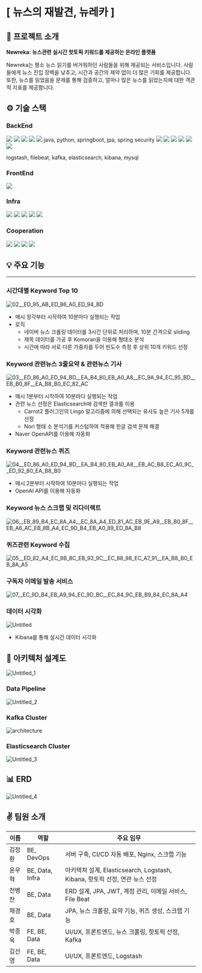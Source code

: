 # [ 뉴스의 재발견, 뉴레카 ]

## 📰 프로젝트 소개

**Newreka: 뉴스관련 실시간 핫토픽 키워드를 제공하는 온라인 플랫폼**

Newreka는 평소 뉴스 읽기를 버거워하던 사람들을 위해 제공되는 서비스입니다. 사람들에게 뉴스 진입 장벽을 낮추고, 시간과 공간의 제약 없이 더 많은 기회를 제공합니다. 또한, 뉴스를 읽었음을 문제를 통해 검증하고, 얼마나 많은 뉴스를 읽었는지에 대한 객관적 지표를 제공함니다.

## ⚙️ 기술 스택

### BackEnd

<img src="https://img.shields.io/badge/Java-007396?style=for-the-badge&logo=Java&logoColor=black">
<img src="https://img.shields.io/badge/python-3776AB?style=for-the-badge&logo=python&logoColor=black">
<img src="https://img.shields.io/badge/springboot-6DB33F?style=for-the-badge&logo=springboot&logoColor=black">
<img src="https://img.shields.io/badge/JPA-61DAFB?style=for-the-badge&logo=JPA&logoColor=black">
<img src="https://img.shields.io/badge/springsecurity-6DB33F?style=for-the-badge&logo=springsecurity&logoColor=black">
java, python, springboot, jpa, spring security

<img src="https://img.shields.io/badge/logstash-005571?style=for-the-badge&logo=logstash&logoColor=white">
<img src="https://img.shields.io/badge/filebeat-yellow?style=for-the-badge&logo=filebeat&logoColor=white">
<img src="https://img.shields.io/badge/apachekafka-231F20?style=for-the-badge&logo=apachekafka&logoColor=white">
<img src="https://img.shields.io/badge/elasticsearch-005571?style=for-the-badge&logo=elasticsearch&logoColor=white">
<img src="https://img.shields.io/badge/kibana-005571?style=for-the-badge&logo=kibana&logoColor=white">
<img src="https://img.shields.io/badge/mysql-4479A1?style=for-the-badge&logo=mysql&logoColor=black">

logstash, filebeat, kafka, elasticsearch, kibana, mysql

### FrontEnd

<img src="https://img.shields.io/badge/react-61DAFB?style=for-the-badge&logo=react&logoColor=black">


### Infra

<img src="https://img.shields.io/badge/jenkins-D24939?style=for-the-badge&logo=jenkins&logoColor=black">
<img src="https://img.shields.io/badge/amazonaws-232F3E?style=for-the-badge&logo=amazonaws&logoColor=white">
<img src="https://img.shields.io/badge/amazonec2-FF9900?style=for-the-badge&logo=amazonec2&logoColor=black">
<img src="https://img.shields.io/badge/docker-2496ED?style=for-the-badge&logo=docker&logoColor=black">
<img src="https://img.shields.io/badge/nginx-009639?style=for-the-badge&logo=nginx&logoColor=black">


### Cooperation

<img src="https://img.shields.io/badge/gitlab-FC6D26?style=for-the-badge&logo=gitlab&logoColor=black">
<img src="https://img.shields.io/badge/jirasoftware-0052CC?style=for-the-badge&logo=jirasoftware&logoColor=black">
<img src="https://img.shields.io/badge/notion-000000?style=for-the-badge&logo=notion&logoColor=white">
<img src="https://img.shields.io/badge/mattermost-0058CC?style=for-the-badge&logo=mattermost&logoColor=black">

## 💡 주요 기능

---

### 시간대별 Keyword Top 10

![02__ED_95_AB_ED_86_A0_ED_94_BD](/uploads/b7237864f20a2e6df1520cbc40cac0bc/02__ED_95_AB_ED_86_A0_ED_94_BD.gif)

- 매시 정각부터 시작하여 10분마다 실행되는 작업
- 로직
  - 네이버 뉴스 크롤링 데이터를 3시간 단위로 처리하며, 10분 간격으로 sliding
  - 제목 데이터를 가공 후 Komoran을 이용해 형태소 분석
  - 시간에 따라 서로 다른 가중치를 두어 빈도수 측정 후 상위 10개 키워드 선정

### Keyword 관련뉴스 3줄요약 & 관련뉴스 기사

![03__ED_86_A0_ED_94_BD__EA_B4_80_EB_A0_A8__EC_9A_94_EC_95_BD__EB_B0_8F__EA_B8_B0_EC_82_AC](/uploads/6cfcb86dd00fd653401d97d8847d68ec/03__ED_86_A0_ED_94_BD__EA_B4_80_EB_A0_A8__EC_9A_94_EC_95_BD__EB_B0_8F__EA_B8_B0_EC_82_AC.gif)

- 매시 1분부터 시작하여 10분마다 실행되는 작업
- 관련 뉴스 선정은 Elasticsearch에 검색한 결과를 이용
  - Carrot2 플러그인의 Lingo 알고리즘에 의해 선택되는 유사도 높은 기사 5개를 선정
  - Nori 형태 소 분석기를 커스텀하여 적용해 한글 검색 문제 해결
- Naver OpenAPI를 이용해 자동화

### Keyword 관련뉴스 퀴즈

![04__ED_86_A0_ED_94_BD__EA_B4_80_EB_A0_A8__EB_AC_B8_EC_A0_9C__ED_92_80_EA_B8_B0](/uploads/d7472714c156fcccc9881859562d193a/04__ED_86_A0_ED_94_BD__EA_B4_80_EB_A0_A8__EB_AC_B8_EC_A0_9C__ED_92_80_EA_B8_B0.gif)

- 매시 2분부터 시작하여 10분마다 실행되는 작업
- OpenAI API를 이용해 자동화

### Keyword 뉴스 스크랩 및 리다이랙트

![06__EB_89_B4_EC_8A_A4__EC_8A_A4_ED_81_AC_EB_9E_A9__EB_B0_8F__EB_A6_AC_EB_8B_A4_EC_9D_B4_EB_A0_89_ED_8A_B8](/uploads/d9042ebb5040fe46efc778b21371f484/06__EB_89_B4_EC_8A_A4__EC_8A_A4_ED_81_AC_EB_9E_A9__EB_B0_8F__EB_A6_AC_EB_8B_A4_EC_9D_B4_EB_A0_89_ED_8A_B8.gif)

### 퀴즈관련 Keyword 수집

![05__ED_82_A4_EC_9B_8C_EB_93_9C__EC_88_98_EC_A7_91__EA_B8_B0_EB_8A_A5](/uploads/c1b6becf3ae6331c08800d754a0e77ce/05__ED_82_A4_EC_9B_8C_EB_93_9C__EC_88_98_EC_A7_91__EA_B8_B0_EB_8A_A5.gif)


### 구독자 이메일 발송 서비스

![07__EC_9D_B4_EB_A9_94_EC_9D_BC__EC_84_9C_EB_B9_84_EC_8A_A4](/uploads/8f26a6e42681b254b59e91281338989c/07__EC_9D_B4_EB_A9_94_EC_9D_BC__EC_84_9C_EB_B9_84_EC_8A_A4.gif)

### 데이터 시각화

![Untitled](/uploads/34c61d75d80518751c0d6562a9a18d65/Untitled.png)

- Kibana를 통해 실시간 데이터 시각화

## 📄 아키텍처 설계도

![Untitled_1](/uploads/c29a16e58648d96d41791559d820dff3/Untitled_1.png)

### Data Pipeline

![Untitled_2](/uploads/681837301b22bbfddd8c3ff9b168ab72/Untitled_2.png)

### Kafka Cluster

![architecture](/uploads/be90aade38b0400640225a2eba069940/architecture.png)

### Elasticsearch Cluster

![Untitled_3](/uploads/be47adbb6ae8f4480e177df528450efa/Untitled_3.png)

## 📊 ERD

![Untitled_4](/uploads/a71962be2bba1ea6cfa38d70193b895c/Untitled_4.png)

## ✌️ 팀원 소개

| 이름  | 역할              | 주요 임무           |
| --- | --------------- | ---------------------------------------------------------- |
| 김정환 | BE, DevOps      | 서버 구축, CI/CD 자동 배포, Nginx, 스크랩 기능                          |
| 윤우혁 | BE, Data, Infra | 아키텍쳐 설계, Elasticsearch, Logstash, Kibana, 핫토픽 선정, 연관 뉴스 선정 |
| 천병찬 | BE, Data        | ERD 설계, JPA, JWT, 계정 관리, 이메일 서비스, File Beat                |
| 채경호 | BE, Data        | JPA, 뉴스 크롤링, 요약 기능, 퀴즈 생성, 스크랩 기능                          |
| 박종욱 | FE, BE, Data    | UI/UX, 프론트엔드, 뉴스 크롤링, 핫토픽 선정, Kafka                        |
| 김선영 | FE, BE, Data    | UI/UX, 프론트엔드, Logstash                                     |
